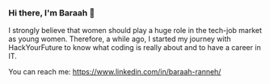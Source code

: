 ### Hi there, I'm Baraah 👋


I strongly believe that women should play a huge role in the tech-job market as young women. Therefore, a while ago, I started my journey with HackYourFuture to know what coding is really about and to have a career in IT.


You can reach me: https://www.linkedin.com/in/baraah-ranneh/
<!--
**Baraah-Rn/Baraah-Rn** is a ✨ _special_ ✨ repository because its `README.md` (this file) appears on your GitHub profile.

Here are some ideas to get you started:

- 🔭 I’m currently working on ...
- 🌱 I’m currently learning ...
- 👯 I’m looking to collaborate on ...
- 🤔 I’m looking for help with ...
- 💬 Ask me about ...
- 📫 How to reach me: ...
- 😄 Pronouns: ...
- ⚡ Fun fact: ...
-->

<!-- Icons -->

[1.2]: http://i.imgur.com/wWzX9uB.png (twitter icon without padding)
[2.2]: https://raw.githubusercontent.com/MartinHeinz/MartinHeinz/master/linkedin-3-16.png (LinkedIn icon without padding)

<!-- Links to your social media accounts -->


[2]: https://www.linkedin.com/in/heinz-martin/

